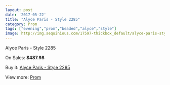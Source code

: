 ```yaml
---
layout: post
date: '2017-05-22'
title: "Alyce Paris - Style 2285"
category: Prom
tags: ["evening","prom","beaded","alyce","style"]
image: http://img.sequinious.com/17597-thickbox_default/alyce-paris-style-2285.jpg
---
```

Alyce Paris - Style 2285

On Sales: **$487.98**
<a href="https://www.sequinious.com/prom/8288-alyce-paris-style-2285.html"><amp-img layout="responsive" width="600" height="600" src="//img.sequinious.com/17597-thickbox_default/alyce-paris-style-2285.jpg" alt="Alyce Paris - Style 2285 0" /></a>
<a href="https://www.sequinious.com/prom/8288-alyce-paris-style-2285.html"><amp-img layout="responsive" width="600" height="600" src="//img.sequinious.com/17599-thickbox_default/alyce-paris-style-2285.jpg" alt="Alyce Paris - Style 2285 1" /></a>
<a href="https://www.sequinious.com/prom/8288-alyce-paris-style-2285.html"><amp-img layout="responsive" width="600" height="600" src="//img.sequinious.com/17598-thickbox_default/alyce-paris-style-2285.jpg" alt="Alyce Paris - Style 2285 2" /></a>

Buy it: [Alyce Paris - Style 2285](https://www.sequinious.com/prom/8288-alyce-paris-style-2285.html "Alyce Paris - Style 2285")

View more: [Prom](https://www.sequinious.com/7-prom "Prom")